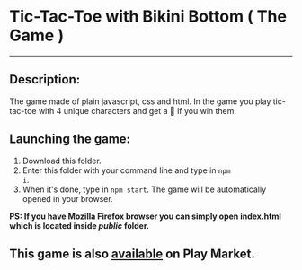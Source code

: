 # Tic-Tac-Toe with Bikini Bottom ( The Game )

<hr>

<h2>Description:</h2>

The game made of plain javascript, css and html. In the game you play tic-tac-toe with 4 unique characters and get a :pineapple: if you win them.

<h2>Launching the game:</h2>

1. Download this folder.
2. Enter this folder with your command line and type in <code>npm i</code>.
3. When it's done, type in <code>npm start</code>. The game will be automatically opened in your browser.

<strong>PS: If you have Mozilla Firefox browser you can simply open <b>index.html</b> which is located inside <i>public</i> folder.</strong>

<h2>This game is also <a href="https://play.google.com/store/apps/details?id=com.tica_tac_toe_with_bikini_bottom.example">available</a> on Play Market.</h2>
